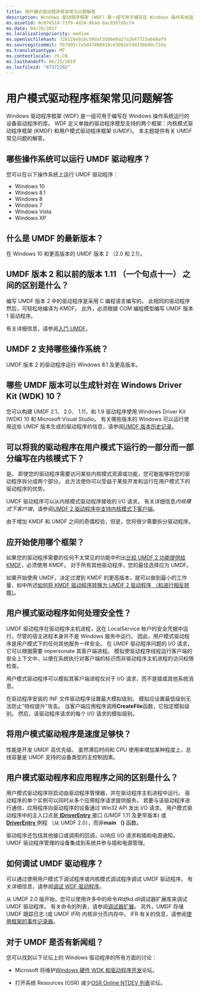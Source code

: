 ```yaml
---
title: 用户模式驱动程序框架常见问题解答
description: Windows 驱动程序框架 (WDF) 是一组可用于编写在 Windows 操作系统运行的设备驱动程序的库。
ms.assetid: 0c07e514-73f9-4d24-86ad-8ac036fdbcf4
ms.date: 04/20/2017
ms.localizationpriority: medium
ms.openlocfilehash: 728116e9c0c59daf35d6e0a27a2647723a668af9
ms.sourcegitcommit: fb7d95c7a5d47860918cd3602efdd33b69dcf2da
ms.translationtype: MT
ms.contentlocale: zh-CN
ms.lasthandoff: 06/25/2019
ms.locfileid: "67372292"
---
```

# <a name="user-mode-driver-framework-frequently-asked-questions"></a>用户模式驱动程序框架常见问题解答


Windows 驱动程序框架 (WDF) 是一组可用于编写在 Windows 操作系统运行的设备驱动程序的库。 WDF 定义单独的驱动程序模型支持的两个框架：内核模式驱动程序框架 (KMDF) 和用户模式驱动程序框架 (UMDF)。 本主题提供有关 UMDF 常见问题的解答。

## <a name="which-operating-systems-can-run-umdf-drivers"></a>哪些操作系统可以运行 UMDF 驱动程序？


您可以在以下操作系统上运行 UMDF 驱动程序：

-   Windows 10
-   Windows 8.1
-   Windows 8
-   Windows 7
-   Windows Vista
-   Windows XP

## <a name="what-is-the-most-recent-version-of-umdf"></a>什么是 UMDF 的最新版本？


在 Windows 10 和更高版本的 UMDF 版本 2 （2.0 和 2.1）。

## <a name="what-is-the-difference-between-umdf-version-2-and-the-previous-version-111-one-dot-eleven"></a>UMDF 版本 2 和以前的版本 1.11 （一个句点十一） 之间的区别是什么？


编写 UMDF 版本 2 中的驱动程序是采用 C 编程语言编写的。 此相同的驱动程序然后，可轻松地编译为 KMDF。 此外，必须根据 COM 编程模型编写 UMDF 版本 1 驱动程序。 

有关详细信息，请参阅[入门 UMDF](getting-started-with-umdf-version-2.md)。

## <a name="which-operating-systems-support-umdf-2"></a>UMDF 2 支持哪些操作系统？


UMDF 版本 2 的驱动程序运行 Windows 8.1 及更高版本。

## <a name="which-umdf-versions-can-i-build-against-in-windows-driver-kit-wdk10"></a>哪些 UMDF 版本可以生成针对在 Windows Driver Kit (WDK) 10？


您可以构建 UMDF 2.1、 2.0、 1.11，和 1.9 驱动程序使用 Windows Driver Kit (WDK) 10 和 Microsoft Visual Studio。 有关哪些版本的 Windows 可以运行使用这些 UMDF 版本生成的驱动程序的信息，请参阅[UMDF 版本历史记录](umdf-version-history.md)。

## <a name="can-i-write-part-of-my-driver-to-run-in-user-mode-and-part-in-kernel-mode"></a>可以将我的驱动程序在用户模式下运行的一部分而一部分编写在内核模式下？


是。 即使您的驱动程序需要访问某些内核模式资源或功能，您可能能够将您的驱动程序拆分成两个部分。 此方法使你可以受益于某些开发和运行在用户模式下的驱动程序的优势。

UMDF 驱动程序可以从内核模式驱动程序接收的 I/O 请求。 有关详细信息*内核模式下客户端*，请参阅[UMDF 2 驱动程序中支持内核模式下客户端](supporting-kernel-mode-clients-in-umdf-drivers.md)。

由于增加 KMDF 和 UMDF 之间的奇偶校验，但是，您将很少需要拆分驱动程序。

##  <a name="which-framework-should-i-start-with"></a>应开始使用哪个框架？


如果您的驱动程序需要的任何不太常见的功能中列出[比较 UMDF 2 功能提供给 KMDF](comparing-umdf-2-0-functionality-to-kmdf.md)，必须使用 KMDF。 对于所有其他驱动程序，您的最佳选择应为 UMDF。

如果开始使用 UMDF，决定过渡到 KMDF 的更高版本，就可以做到最小的工作量，如中所述[如何将 KMDF 驱动程序转换为 UMDF 2 驱动程序 （和进行相反转换）](how-to-generate-a-umdf-driver-from-a-kmdf-driver.md)。

## <a name="how-do-user-mode-drivers-handle-security"></a>用户模式驱动程序如何处理安全性？


UMDF 驱动程序在驱动程序主机进程，这在 LocalService 帐户的安全凭据中运行，尽管的宿主进程本身并不是 Windows 服务中运行。 因此，用户模式驱动程序是用户模式下的任何其他服务一样安全。 在 UMDF 驱动程序问题的 I/O 请求，它可以根据需要 impersonate 其客户端进程。 模拟使驱动程序线程运行客户端的安全上下文中，以便在系统执行对客户端的标识而非驱动程序主机进程的访问权限检查。

用户模式驱动程序可以模拟其客户端进程仅对于 I/O 请求，而不是插或其他系统消息。

在驱动程序安装的 INF 文件驱动程序设置最大模拟级别。 模拟应设置最低级别无法防止"特权提升"攻击。 当客户端应用程序调用**CreateFile**函数，它指定模拟级别。 然后，该驱动程序请求的每个 I/O 请求的模拟级别。

## <a name="will-a-user-mode-driver-be-fast-enough"></a>将用户模式驱动程序是速度足够快？


性能是开发 UMDF 高优先级。 虽然滞后时间和 CPU 使用率增加某种程度上，总线容量是 UMDF 支持的设备类型的主控制因素。

## <a name="what-is-the-difference-between-a-user-mode-driver-and-an-application"></a>用户模式驱动程序和应用程序之间的区别是什么？


用户模式驱动程序将启动由驱动程序管理器，并在驱动程序主机进程中运行。 驱动程序的单个实例可以同时从多个应用程序请求提供服务。 若要与该驱动程序进行通信，应用程序向驱动程序的设备通过 Win32 API 发出 I/O 请求。 用户模式驱动程序中的主入口点是[ **IDriverEntry** ](https://docs.microsoft.com/windows-hardware/drivers/ddi/content/wudfddi/nn-wudfddi-idriverentry)接口 (UMDF 1.11 及更早版本) 或[ **DriverEntry** ](https://docs.microsoft.com/windows-hardware/drivers/wdf/driverentry-for-kmdf-drivers)例程 （从 UMDF 2.0），而非**main （)** 函数。

驱动程序还包括其他接口或调用的回调，以响应 I/O 请求和插和电源通知。 UMDF 驱动程序管理的设备集成到系统并参与插和电源管理。

## <a name="how-do-i-debug-a-umdf-driver"></a>如何调试 UMDF 驱动程序？


可以通过使用用户模式下调试程序或内核模式调试程序调试 UMDF 驱动程序。 有关详细信息，请参阅[调试 WDF 驱动程序](debugging-a-wdf-driver.md)。

从 UMDF 2.0 版开始，您可以使用许多中的命令*Wdfkd.dll*调试器扩展库来调试 UMDF 驱动程序。 有关命令的列表，请参阅[调试器扩展](debugger-extensions-for-kmdf-drivers.md)。 另外，UMDF 存储 UMDF 跟踪日志 (或 UMDF *IFR*) 内核非分页内存中。 IFR 有关的信息，请参阅[使用框架的事件记录器](using-the-framework-s-event-logger.md)。

## <a name="is-there-a-newsgroup-for-umdf"></a>对于 UMDF 是否有新闻组？


您可以找到以下论坛上的 Windows 驱动程序的所有方面的讨论：

-   Microsoft 将维护[Windows 硬件 WDK 和驱动程序开发](https://social.msdn.microsoft.com/Forums/windowsdesktop/home?forum=wdk)论坛。

-   打开系统 Resources (OSR) 减少[OSR Online NTDEV 列表](https://community.osr.com/)论坛。

 

 





